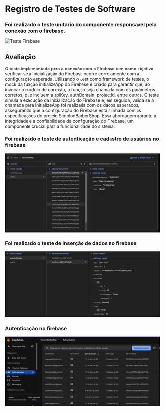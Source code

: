 # Registro de Testes de Software

### Foi realizado o teste unitario do componente responsavel pela conexão com o firebase.

![Teste Firebase](img/01-teste-unitario-firebase.png)

## Avaliação

O teste implementado para a conexão com o Firebase tem como objetivo verificar se a inicialização do Firebase ocorre corretamente com a configuração esperada. Utilizando o Jest como framework de testes, o mock da função initializeApp do Firebase é criado para garantir que, ao invocar o módulo de conexão, a função seja chamada com os parâmetros corretos, que incluem a apiKey, authDomain, projectId, entre outros. O teste simula a execução da inicialização do Firebase e, em seguida, valida se a chamada para initializeApp foi realizada com os dados esperados, assegurando que a configuração do Firebase está alinhada com as especificações do projeto SimplonBarberShop. Essa abordagem garante a integridade e a confiabilidade da configuração do Firebase, um componente crucial para a funcionalidade do sistema.

### Foi realizado o teste de autenticação e cadastro de usuários no firebase
![Teste Firebase Auth](img/firebaseUsers.jpeg)

### Foi realizado o teste de inserção de dados no firebase
![Teste Firebase Agendamentos](img/firebaseAgendamentos.jpeg)

### Autenticação no firebase
![Teste Firebase Autenticacao](img/FirebaseAuthentication.png)
